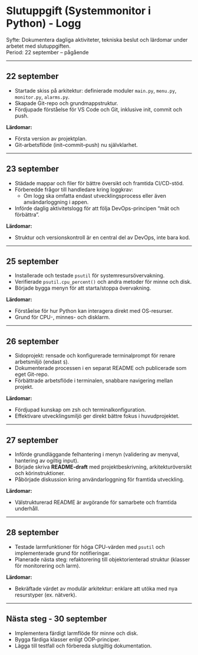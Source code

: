 # Slutuppgift (Systemmonitor i Python) - Logg

Syfte: Dokumentera dagliga aktiviteter, tekniska beslut och lärdomar under arbetet med slutuppgiften.  
Period: 22 september – pågående

---

## 22 september
- Startade skiss på arkitektur: definierade moduler `main.py`, `menu.py`, `monitor.py`, `alarms.py`.
- Skapade Git-repo och grundmappstruktur.
- Fördjupade förståelse för VS Code och Git, inklusive init, commit och push.

**Lärdomar:**  
- Första version av projektplan.  
- Git-arbetsflöde (init–commit–push) nu självklarhet.

---

## 23 september
- Städade mappar och filer för bättre översikt och framtida CI/CD-stöd.
- Förberedde frågor till handledare kring loggkrav:  
  - Om logg ska omfatta endast utvecklingsprocess eller även användarloggning i appen.
- Införde daglig aktivitetslogg för att följa DevOps-principen “mät och förbättra”.

**Lärdomar:**  
- Struktur och versionskontroll är en central del av DevOps, inte bara kod.

---

## 25 september
- Installerade och testade `psutil` för systemresursövervakning.  
- Verifierade `psutil.cpu_percent()` och andra metoder för minne och disk.
- Började bygga menyn för att starta/stoppa övervakning.

**Lärdomar:**  
- Förståelse för hur Python kan interagera direkt med OS-resurser.  
- Grund för CPU-, minnes- och disklarm.

---

## 26 september
- Sidoprojekt: rensade och konfigurerade terminalprompt för renare arbetsmiljö (endast `$`).  
- Dokumenterade processen i en separat README och publicerade som eget Git-repo.
- Förbättrade arbetsflöde i terminalen, snabbare navigering mellan projekt.

**Lärdomar:**  
- Fördjupad kunskap om zsh och terminalkonfiguration.  
- Effektivare utvecklingsmiljö ger direkt bättre fokus i huvudprojektet.

---

## 27 september
- Införde grundläggande felhantering i menyn (validering av menyval, hantering av ogiltig input).
- Började skriva **README-draft** med projektbeskrivning, arkitekturöversikt och körinstruktioner.
- Påbörjade diskussion kring användarloggning för framtida utveckling.

**Lärdomar:**  
- Välstrukturerad README är avgörande för samarbete och framtida underhåll.

---

## 28 september
- Testade larmfunktioner för höga CPU-värden med `psutil` och implementerade grund för notifieringar.  
- Planerade nästa steg: refaktorering till objektorienterad struktur (klasser för monitorering och larm).

**Lärdomar:**  
- Bekräftade värdet av modulär arkitektur: enklare att utöka med nya resurstyper (ex. nätverk).

---

## Nästa steg - 30 september
- Implementera färdigt larmflöde för minne och disk.
- Bygga färdiga klasser enligt OOP-principer.
- Lägga till testfall och förbereda slutgiltig dokumentation.